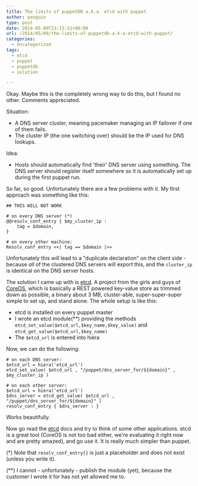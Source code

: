 ```yaml
---
title: The limits of puppetDB a.k.a. etcd with puppet
author: penguin
type: post
date: 2014-05-09T23:15:51+00:00
url: /2014/05/09/the-limits-of-puppetdb-a-k-a-etcd-with-puppet/
categories:
  - Uncategorized
tags:
  - etcd
  - puppet
  - puppetdb
  - solution

---
```

Okay. Maybe this is the completely wrong way to do this, but I found no other. Comments appreciated.

Situation:

  * A DNS server cluster, meaning pacemaker managing an IP failover if one of them fails.
  * The cluster IP (the one switching over) should be the IP used for DNS lookups.

Idea:

  * Hosts should automatically find 'their' DNS server using something. The DNS server should register itself somewhere so it is automatically set up during the first puppet run.

So far, so good. Unfortunately there are a few problems with it. My first approach was something like this:

```
## THIS WILL NOT WORK

# on every DNS server (*)
@@resolv_conf_entry { $my_cluster_ip :
    tag = $domain,
}

# on every other machine:
Resolv_conf_entry <<| tag == $domain |>>
```

Unfortunately this _will_ lead to a "duplicate declaration" on the client side - because _all_ of the clustered DNS servers will export this, and the `cluster_ip` is identical on the DNS server hosts.

The solution I came up with is [etcd][1]. A project from the girls and guys of [CoreOS][2], which is basically a REST powered key-value store as trimmed down as possible, a binary about 3 MB, cluster-able, super-super-super simple to set up, and stand alone. The whole setup is like this:

  * etcd is installed on every puppet master
  * I wrote an etcd module(**) providing the methods `etcd_set_value($etcd_url,$key_name,$key_value)` and `etcd_get_value($etcd_url,$key_name)`
  * The `$etcd_url` is entered into hiera

Now, we can do the following:

```
# on each DNS server:
$etcd_url = hiera('etcd_url')
etcd_set_value( $etcd_url , "/puppet/dns_server_for/${domain}" , $my_cluster_ip )

# on each other server:
$etcd_url = hiera('etcd_url')
$dns_server = etcd_get_value( $etcd_url , "/puppet/dns_server_for/${domain}" )
resolv_conf_entry { $dns_server : }
```

Works beautifully.

Now go read the [etcd][1] docs and try to think of some other applications. etcd is a great tool (CoreOS is not too bad either, we're evaluating it right now and are pretty amazed), and go use it. It is really much simpler than puppet.

(*) Note that `resolv_conf_entry{}` is just a placeholder and does not exist (unless you write it).

(**) I cannot - unfortunately - publish the module (yet), because the customer I wrote it for has not yet allowed me to.

 [1]: https://github.com/coreos/etcd
 [2]: https://coreos.com/